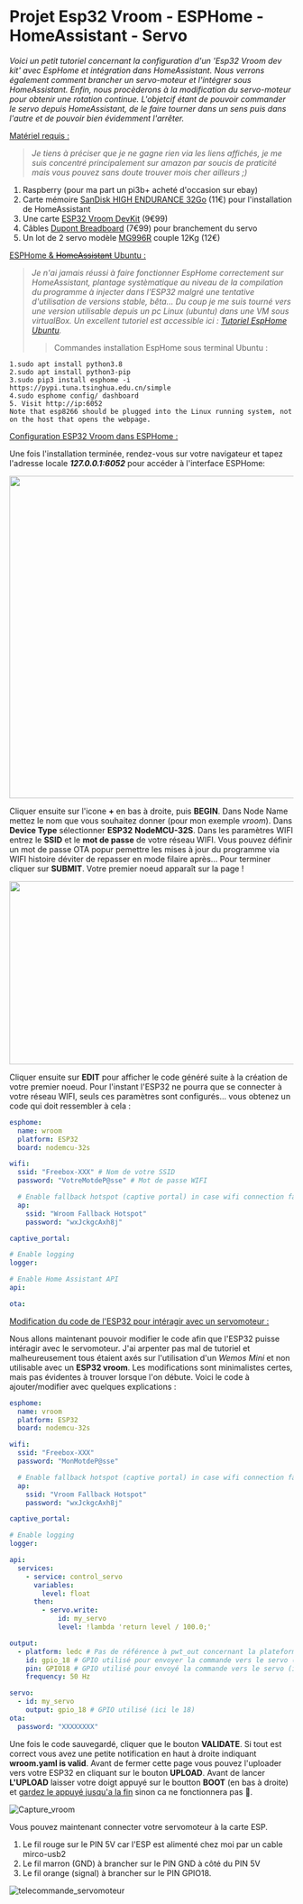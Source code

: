 # Projet Esp32 Vroom - ESPHome - HomeAssistant - Servo

<em>Voici un petit tutoriel concernant la configuration d'un 'Esp32 Vroom dev kit' avec EspHome et intégration dans HomeAssistant.
Nous verrons également comment brancher un servo-moteur et l'intégrer sous HomeAssistant.
Enfin, nous procèderons à la modification du servo-moteur pour obtenir une rotation continue. L'objetcif étant de pouvoir commander le servo depuis HomeAssistant, de le faire tourner dans un sens puis dans l'autre et de pouvoir bien évidemment l'arrêter.</em>



<ins>Matériel requis :</ins>
><em>Je tiens à préciser que je ne gagne rien via les liens affichés, je me suis concentré principalement sur amazon par soucis de praticité mais vous pouvez sans doute trouver mois cher ailleurs ;)</em>
1. Raspberry (pour ma part un pi3b+ acheté d'occasion sur ebay)
2. Carte mémoire [SanDisk HIGH ENDURANCE 32Go](https://www.amazon.fr/dp/B07P14QHB7/?coliid=IRLOSYWRA0KGU&colid=7P6Z05FCENOM&psc=1&ref_=lv_ov_lig_dp_it) (11€) pour l'installation de HomeAssistant
3. Une carte [ESP32 Vroom DevKit](https://www.amazon.fr/gp/product/B08H2F3N9B/ref=ppx_yo_dt_b_asin_title_o03_s00?ie=UTF8&psc=1) (9€99)
4. Câbles [Dupont Breadboard](https://www.amazon.fr/gp/product/B01JD5WCG2/ref=ppx_yo_dt_b_asin_title_o02_s00?ie=UTF8&psc=1) (7€99) pour branchement du servo
5. Un lot de 2 servo modèle [MG996R](https://www.amazon.fr/gp/product/B07XC6VBSZ/ref=ppx_yo_dt_b_asin_title_o04_s00?ie=UTF8&psc=1) couple 12Kg (12€)

<ins>ESPHome & ~~HomeAssistant~~ Ubuntu :</ins>
><em>Je n'ai jamais réussi à faire fonctionner EspHome correctement sur HomeAssistant, plantage systèmatique au niveau de la compilation du programme à injecter dans l'ESP32 malgré une tentative d'utilisation de versions stable, bêta... Du coup je me suis tourné vers une version utilisable depuis un pc Linux (ubuntu) dans une VM sous virtualBox. Un excellent tutoriel est accessible ici : [Tutoriel EspHome Ubuntu](https://www.programmersought.com/article/46824697468/).</em>
>> Commandes installation EspHome sous terminal Ubuntu :
```
1.sudo apt install python3.8
2.sudo apt install python3-pip
3.sudo pip3 install esphome -i https://pypi.tuna.tsinghua.edu.cn/simple
4.sudo esphome config/ dashboard
5. Visit http://ip:6052
Note that esp8266 should be plugged into the Linux running system, not on the host that opens the webpage.
```
<ins>Configuration ESP32 Vroom dans ESPHome :</ins>

Une fois l'installation terminée, rendez-vous sur votre navigateur et tapez l'adresse locale ***127.0.0.1:6052*** pour accéder à l'interface ESPHome:

<p align="center">
  <img width="727" height="572" src="https://user-images.githubusercontent.com/64536764/114371132-7bcbb900-9b80-11eb-9a3c-3082c76a56a3.PNG">
</p>

Cliquer ensuite sur l'icone **+** en bas à droite, puis **BEGIN**. Dans Node Name mettez le nom que vous souhaitez donner (pour mon exemple *vroom*). Dans **Device Type** sélectionner **ESP32** **NodeMCU-32S**. Dans les paramètres WIFI entrez le **SSID** et le **mot de passe** de votre réseau WIFI. Vous pouvez définir un mot de passe OTA popur pemettre les mises à jour du programme via WIFI histoire déviter de repasser en mode filaire après... Pour terminer cliquer sur **SUBMIT**. Votre premier noeud apparaît sur la page !

<p align="center">
  <img width="1816" height="325" src="https://user-images.githubusercontent.com/64536764/114374241-b97e1100-9b83-11eb-8c7c-678f01d47fc0.PNG">
</p>

Cliquer ensuite sur **EDIT** pour afficher le code généré suite à la création de votre premier noeud. Pour l'instant l'ESP32 ne pourra que se connecter à votre réseau WIFI, seuls ces paramètres sont configurés...  vous obtenez un code qui doit ressembler à cela :

```YAML
esphome:
  name: wroom
  platform: ESP32
  board: nodemcu-32s

wifi:
  ssid: "Freebox-XXX" # Nom de votre SSID
  password: "VotreMotdeP@sse" # Mot de passe WIFI

  # Enable fallback hotspot (captive portal) in case wifi connection fails
  ap:
    ssid: "Wroom Fallback Hotspot"
    password: "wxJckgcAxh8j"

captive_portal:

# Enable logging
logger:

# Enable Home Assistant API
api:

ota:
```
<ins>Modification du code de l'ESP32 pour intéragir avec un servomoteur :</ins>

Nous allons maintenant pouvoir modifier le code afin que l'ESP32 puisse intéragir avec le servomoteur. J'ai arpenter pas mal de tutoriel et malheureusement tous étaient axés sur l'utilisation d'un *Wemos Mini* et non utilisable avec un **ESP32 vroom**. Les modifications sont minimalistes certes, mais pas évidentes à trouver lorsque l'on débute. Voici le code à ajouter/modifier avec quelques explications :

```YAML
esphome:
  name: vroom
  platform: ESP32
  board: nodemcu-32s

wifi:
  ssid: "Freebox-XXX"
  password: "MonMotdeP@sse"

  # Enable fallback hotspot (captive portal) in case wifi connection fails
  ap:
    ssid: "Vroom Fallback Hotspot"
    password: "wxJckgcAxh8j"

captive_portal:

# Enable logging
logger:

api:
  services:
    - service: control_servo
      variables:
        level: float
      then:
        - servo.write:
            id: my_servo
            level: !lambda 'return level / 100.0;'

output:
  - platform: ledc # Pas de référence à pwt_out concernant la plateforme
    id: gpio_18 # GPIO utilisé pour envoyer la commande vers le servo (ici GPIO18)
    pin: GPIO18 # GPIO utilisé pour envoyé la commande vers le servo (ici GPIO18)
    frequency: 50 Hz

servo:
  - id: my_servo
    output: gpio_18 # GPIO utilisé (ici le 18)
ota:
  password: "XXXXXXXX"
 ```
Une fois le code sauvegardé, cliquer que le bouton **VALIDATE**. Si tout est correct vous avez une petite notification en haut à droite indiquant **wroom.yaml is valid**.
Avant de fermer cette page vous pouvez l'uploader vers votre ESP32 en cliquant sur le bouton **UPLOAD**. Avant de lancer **L'UPLOAD** laisser votre doigt appuyé sur le boutton **BOOT** (en bas à droite) et <ins>gardez le appuyé jusqu'a la fin</ins> sinon ca ne fonctionnera pas 🤦.

![Capture_vroom](https://user-images.githubusercontent.com/64536764/114370114-65712d80-9b7f-11eb-9621-c058902d5e31.PNG)

Vous pouvez maintenant connecter votre servomoteur à la carte ESP. 
1. Le fil rouge sur le PIN 5V car l'ESP est alimenté chez moi par un cable mirco-usb2
2. Le fil marron (GND) à brancher sur le PIN GND à côté du PIN 5V
3. Le fil orange (signal) à brancher sur le PIN GPIO18.

![telecommande_servomoteur](https://user-images.githubusercontent.com/64536764/114406466-daf0f400-9ba7-11eb-8e68-24247a0eaff6.jpg)
